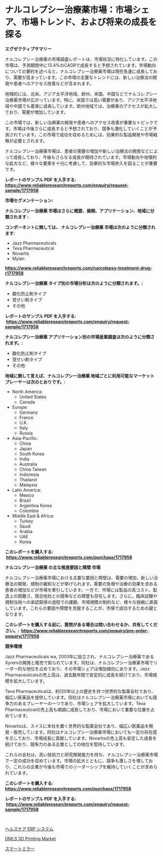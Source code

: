 <p><h1>ナルコレプシー治療薬市場：市場シェア、市場トレンド、および将来の成長を探る</h1></p><p><strong>エグゼクティブサマリー</strong></p>
<p><p>ナルコレプシー治療薬の市場調査レポートは、市場状況に特化しています。この市場は、予測期間中に13.4%のCAGRで成長すると予想されています。市場動向についての要約を述べると、ナルコレプシー治療薬市場は現在急速に成長しており、需要が高まっています。この市場の主要なトレンドには、新しい治療法の開発や患者へのアクセス改善などが含まれます。</p><p>地理的には、北米、アジア太平洋地域、欧州、米国、中国などでナルコレプシー治療薬市場が広がっています。特に、米国では高い需要があり、アジア太平洋地域や中国でも着実に成長しています。欧州地域では、治療薬のアクセスが拡大しており、需要が増加しています。</p><p>この市場では、新しい治療薬の開発や患者へのアクセス改善が重要なトピックです。市場は今後さらに成長すると予想されており、競争も激化していくことが予測されています。この市場で成功を収めるためには、効果的な製品開発や市場戦略が必要とされます。</p><p>ナルコレプシー治療薬市場は、患者の需要の増加や新しい治療法の開発などによって成長しており、今後もさらなる成長が期待されています。市場動向や地理的な拡大など、様々な要素を十分に考慮して、効果的な市場参入を図ることが重要です。</p></p>
<p><strong>レポートのサンプル PDF を入手する: <a href="https://www.reliableresearchreports.com/enquiry/request-sample/1717958">https://www.reliableresearchreports.com/enquiry/request-sample/1717958</a></strong></p>
<p><strong>市場セグメンテーション:</strong></p>
<p><strong> ナルコレプシー治療薬 市場はさらに概要、展開、アプリケーション、地域に分類されます :</strong></p>
<p><strong>コンポーネントに関しては、 ナルコレプシー治療薬 市場は次のように分類されます: &nbsp;</strong></p>
<p><ul><li>Jazz Pharmaceuticals</li><li>Teva Pharmaceutical</li><li>Novartis</li><li>Mylan</li></ul></p>
<p><strong><a href="https://www.reliableresearchreports.com/narcolepsy-treatment-drug-r1717958">https://www.reliableresearchreports.com/narcolepsy-treatment-drug-r1717958</a></strong></p>
<p><strong> ナルコレプシー治療薬 タイプ別の市場分析は次のように分類されます。:</strong></p>
<p><ul><li>酸化防止剤タイプ</li><li>覚せい剤タイプ</li><li>その他</li></ul></p>
<p><strong>レポートのサンプル PDF を入手する: &nbsp;<a href="https://www.reliableresearchreports.com/enquiry/request-sample/1717958">https://www.reliableresearchreports.com/enquiry/request-sample/1717958</a></strong></p>
<p><strong> ナルコレプシー治療薬 アプリケーション別の市場産業調査は次のように分類されます。:</strong></p>
<p><ul><li>酸化防止剤タイプ</li><li>覚せい剤タイプ</li><li>その他</li></ul></p>
<p><strong>地域に関して言えば、ナルコレプシー治療薬 地域ごとに利用可能なマーケットプレーヤーは次のとおりです。:</strong></p>
<p><ul>
    <li>
        North America:
        <ul>
            <li>United States</li>
            <li>Canada</li>
        </ul>
    </li>
    <li>
        Europe:
        <ul>
            <li>Germany</li>
            <li>France</li>
            <li>U.K.</li>
            <li>Italy</li>
            <li>Russia</li>
        </ul>
    </li>
    <li>
        Asia-Pacific:
        <ul>
            <li>China</li>
            <li>Japan</li>
            <li>South Korea</li>
            <li>India</li>
            <li>Australia</li>
            <li>China Taiwan</li>
            <li>Indonesia</li>
            <li>Thailand</li>
            <li>Malaysia</li>
        </ul>
    </li>
    <li>
        Latin America:
        <ul>
            <li>Mexico</li>
            <li>Brazil</li>
            <li>Argentina Korea</li>
            <li>Colombia</li>
        </ul>
    </li>
    <li>
        Middle East & Africa:
        <ul>
            <li>Turkey</li>
            <li>Saudi</li>
            <li>Arabia</li>
            <li>UAE</li>
            <li>Korea</li>
        </ul>
    </li>
    </ul></p>
<p><strong>このレポートを購入する: &nbsp;<a href="https://www.reliableresearchreports.com/purchase/1717958">https://www.reliableresearchreports.com/purchase/1717958</a></strong></p>
<p><strong>ナルコレプシー治療薬 の主な推進要因と障壁 市場</strong></p>
<p><p>ナルコレプシー治療薬市場における主要な要因と障壁は、需要の増加、新しい治療法の開発、規制の緩和などが挙げられます。需要の急増や治療の効果を求める患者の増加などが市場を牽引しています。一方で、市場には製品の高コスト、製造上の困難さ、競合他社との競争などの障壁も存在します。さらに、臨床試験や規制当局への承認取得の過程での課題、市場規模の制約など、様々な挑戦に直面しています。これらの要因や障壁を克服することが、市場で成功するための鍵となります。</p></p>
<p><strong>このレポートを購入する前に、質問がある場合は問い合わせるか、共有してください。:&nbsp; <a href="https://www.reliableresearchreports.com/enquiry/pre-order-enquiry/1717958">https://www.reliableresearchreports.com/enquiry/pre-order-enquiry/1717958</a></strong></p>
<p><strong>競争環境</strong></p>
<p><p>Jazz Pharmaceuticals wa, 2003年に設立され、ナルコレプシー治療薬であるXyremの開発と販売で知られています。同社は、ナルコレプシー治療薬市場でリーダー的な地位を占めており、その市場シェアは増加傾向にあります。Jazz Pharmaceuticalsの売上高は、過去数年間で安定的に成長を続けており、市場規模を拡大しています。</p><p>Teva Pharmaceuticalは、約120年以上の歴史を持つ世界的な製薬会社であり、幅広い医薬品を提供しています。同社はナルコレプシー治療薬市場においても競争力のあるプレーヤーの一つであり、市場シェアを拡大しています。Teva Pharmaceuticalの売上高も順調に成長しており、市場において重要な位置を占めています。</p><p>Novartisは、スイスに本社を置く世界的な製薬会社であり、幅広い医薬品を開発・販売しています。同社はナルコレプシー治療薬市場においても一定の存在感を示しており、市場成長に貢献しています。Novartisの売上高も安定した成長を続けており、競争力のある企業としての地位を堅持しています。</p><p>これらの会社は、高い技術力と研究開発能力を持ち、ナルコレプシー治療薬市場で一定の成功を収めています。市場の拡大とともに、競争も激しさを増しており、これらの企業が今後も市場でのリーダーシップを維持していくことが求められています。</p></p>
<p><strong>このレポートを購入する: &nbsp; <a href="https://www.reliableresearchreports.com/purchase/1717958">https://www.reliableresearchreports.com/purchase/1717958</a></strong></p>
<p><strong>レポートのサンプル PDF を入手する: &nbsp;<a href="https://www.reliableresearchreports.com/enquiry/request-sample/1717958">https://www.reliableresearchreports.com/enquiry/request-sample/1717958</a></strong><strong></strong></p>
<p>&nbsp;</p>
<p><p><a href="https://github.com/KaydenJohns1964/Market-Research-Report-List-1/blob/main/363624125224.md">ヘルスケア ERP システム</a></p><p><a href="https://github.com/mancsybtousav/Market-Research-Report-List-2/blob/main/dmls-3d-printing-market.md">DMLS 3D Printing Market</a></p><p><a href="https://github.com/xtkhtofdt934839/Market-Research-Report-List-1/blob/main/687606836578.md">スマートミラー</a></p></p>
